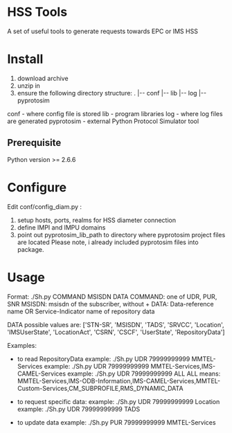 # HSS Tools
A set of useful tools to generate requests towards EPC or IMS HSS

# Install
1. download archive
2. unzip in
3. ensure the following directory structure:
.
|-- conf
|-- lib
|-- log
|-- pyprotosim

conf - where config file is stored
lib - program libraries
log - where log files are generated
pyprotosim - external Python Protocol Simulator tool

## Prerequisite
Python version >= 2.6.6

# Configure

Edit conf/config_diam.py :
1. setup hosts, ports, realms for HSS diameter connection
2. define IMPI and IMPU domains
3. point out pyprotosim_lib_path to directory where pyprotosim project files are located
Please note, i already included pyprotosim files into package.

# Usage

Format: ./Sh.py COMMAND MSISDN DATA
COMMAND: one of UDR, PUR, SNR
MSISDN: msisdn of the subscriber, without +
DATA: Data-reference name OR Service-Indicator name of repository data

DATA possible values are: ['STN-SR', 'MSISDN', 'TADS', 'SRVCC', 'Location', 'IMSUserState', 'LocationAct', 'CSRN', 'CSCF', 'UserState', 'RepositoryData']

Examples:
- to read RepositoryData
example: ./Sh.py UDR 79999999999 MMTEL-Services
example: ./Sh.py UDR 79999999999 MMTEL-Services,IMS-CAMEL-Services
example: ./Sh.py UDR 79999999999 ALL
ALL means: MMTEL-Services,IMS-ODB-Information,IMS-CAMEL-Services,MMTEL-Custom-Services,CM_SUBPROFILE,RMS_DYNAMIC_DATA

- to request specific data:
example: ./Sh.py UDR 79999999999 Location
example: ./Sh.py UDR 79999999999 TADS

- to update data
example: ./Sh.py PUR 79999999999 MMTEL-Services

